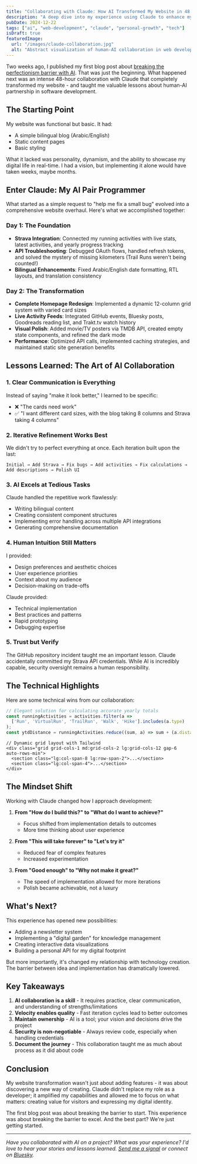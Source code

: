 ```yaml
---
title: "Collaborating with Claude: How AI Transformed My Website in 48 Hours"
description: "A deep dive into my experience using Claude to enhance my personal website, from fixing bugs to implementing complex features - lessons learned after breaking the first barrier."
pubDate: 2024-12-22
tags: ["ai", "web-development", "claude", "personal-growth", "tech"]
isDraft: true
featuredImage:
  url: "/images/claude-collaboration.jpg"
  alt: "Abstract visualization of human-AI collaboration in web development"
---
```


Two weeks ago, I published my first blog post about [breaking the perfectionism barrier with AI](/en/blog/ai-blogging-barrier-broken). That was just the beginning. What happened next was an intense 48-hour collaboration with Claude that completely transformed my website - and taught me valuable lessons about human-AI partnership in software development.

## The Starting Point

My website was functional but basic. It had:
- A simple bilingual blog (Arabic/English)
- Static content pages
- Basic styling

What it lacked was personality, dynamism, and the ability to showcase my digital life in real-time. I had a vision, but implementing it alone would have taken weeks, maybe months.

## Enter Claude: My AI Pair Programmer

What started as a simple request to "help me fix a small bug" evolved into a comprehensive website overhaul. Here's what we accomplished together:

### Day 1: The Foundation
- **Strava Integration**: Connected my running activities with live stats, latest activities, and yearly progress tracking
- **API Troubleshooting**: Debugged OAuth flows, handled refresh tokens, and solved the mystery of missing kilometers (Trail Runs weren't being counted!)
- **Bilingual Enhancements**: Fixed Arabic/English date formatting, RTL layouts, and translation consistency

### Day 2: The Transformation
- **Complete Homepage Redesign**: Implemented a dynamic 12-column grid system with varied card sizes
- **Live Activity Feeds**: Integrated GitHub events, Bluesky posts, Goodreads reading list, and Trakt.tv watch history
- **Visual Polish**: Added movie/TV posters via TMDB API, created empty state components, and refined the dark mode
- **Performance**: Optimized API calls, implemented caching strategies, and maintained static site generation benefits

## Lessons Learned: The Art of AI Collaboration

### 1. Clear Communication is Everything
Instead of saying "make it look better," I learned to be specific:
- ❌ "The cards need work"
- ✅ "I want different card sizes, with the blog taking 8 columns and Strava taking 4 columns"

### 2. Iterative Refinement Works Best
We didn't try to perfect everything at once. Each iteration built upon the last:
```
Initial → Add Strava → Fix bugs → Add activities → Fix calculations → Add descriptions → Polish UI
```

### 3. AI Excels at Tedious Tasks
Claude handled the repetitive work flawlessly:
- Writing bilingual content
- Creating consistent component structures
- Implementing error handling across multiple API integrations
- Generating comprehensive documentation

### 4. Human Intuition Still Matters
I provided:
- Design preferences and aesthetic choices
- User experience priorities
- Context about my audience
- Decision-making on trade-offs

Claude provided:
- Technical implementation
- Best practices and patterns
- Rapid prototyping
- Debugging expertise

### 5. Trust but Verify
The GitHub repository incident taught me an important lesson. Claude accidentally committed my Strava API credentials. While AI is incredibly capable, security oversight remains a human responsibility.

## The Technical Highlights

Here are some technical wins from our collaboration:

```typescript
// Elegant solution for calculating accurate yearly totals
const runningActivities = activities.filter(a => 
  ['Run', 'VirtualRun', 'TrailRun', 'Walk', 'Hike'].includes(a.type)
);
const ytdDistance = runningActivities.reduce((sum, a) => sum + (a.distance / 1000), 0);
```

```astro
// Dynamic grid layout with Tailwind
<div class="grid grid-cols-1 md:grid-cols-2 lg:grid-cols-12 gap-6 auto-rows-min">
  <section class="lg:col-span-8 lg:row-span-2">...</section>
  <section class="lg:col-span-4">...</section>
</div>
```

## The Mindset Shift

Working with Claude changed how I approach development:

1. **From "How do I build this?" to "What do I want to achieve?"**
   - Focus shifted from implementation details to outcomes
   - More time thinking about user experience

2. **From "This will take forever" to "Let's try it"**
   - Reduced fear of complex features
   - Increased experimentation

3. **From "Good enough" to "Why not make it great?"**
   - The speed of implementation allowed for more iterations
   - Polish became achievable, not a luxury

## What's Next?

This experience has opened new possibilities:
- Adding a newsletter system
- Implementing a "digital garden" for knowledge management
- Creating interactive data visualizations
- Building a personal API for my digital footprint

But more importantly, it's changed my relationship with technology creation. The barrier between idea and implementation has dramatically lowered.

## Key Takeaways

1. **AI collaboration is a skill** - It requires practice, clear communication, and understanding of strengths/limitations
2. **Velocity enables quality** - Fast iteration cycles lead to better outcomes
3. **Maintain ownership** - AI is a tool; your vision and decisions drive the project
4. **Security is non-negotiable** - Always review code, especially when handling credentials
5. **Document the journey** - This collaboration taught me as much about process as it did about code

## Conclusion

My website transformation wasn't just about adding features - it was about discovering a new way of creating. Claude didn't replace my role as a developer; it amplified my capabilities and allowed me to focus on what matters: creating value for visitors and expressing my digital identity.

The first blog post was about breaking the barrier to start. This experience was about breaking the barrier to excel. And the best part? We're just getting started.

---

*Have you collaborated with AI on a project? What was your experience? I'd love to hear your stories and lessons learned. [Send me a signal](/en/contact) or connect on [Bluesky](https://bsky.app/profile/abdla.box).*